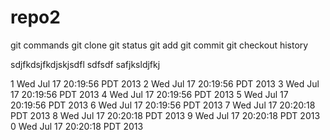 repo2
=====
git commands
git clone
git status
git add
git commit
git checkout
history

sdjfkdsjfkdjskjsdfl
sdfsdf
safjksldjfkj


1 Wed Jul 17 20:19:56 PDT 2013
2 Wed Jul 17 20:19:56 PDT 2013
3 Wed Jul 17 20:19:56 PDT 2013
4 Wed Jul 17 20:19:56 PDT 2013
5 Wed Jul 17 20:19:56 PDT 2013
6 Wed Jul 17 20:19:56 PDT 2013
7 Wed Jul 17 20:20:18 PDT 2013
8 Wed Jul 17 20:20:18 PDT 2013
9 Wed Jul 17 20:20:18 PDT 2013
0 Wed Jul 17 20:20:18 PDT 2013
